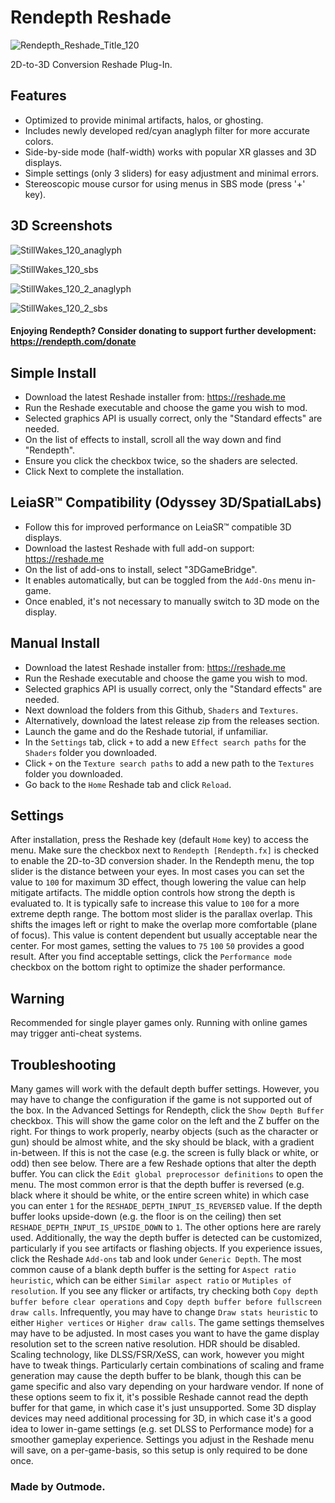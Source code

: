 # Rendepth Reshade
![Rendepth_Reshade_Title_120](https://github.com/user-attachments/assets/6aa30869-5bda-4090-b44b-b1f2e162cb33)

2D-to-3D Conversion Reshade Plug-In.

## Features
- Optimized to provide minimal artifacts, halos, or ghosting.
- Includes newly developed red/cyan anaglyph filter for more accurate colors.
- Side-by-side mode (half-width) works with popular XR glasses and 3D displays.
- Simple settings (only 3 sliders) for easy adjustment and minimal errors.
- Stereoscopic mouse cursor for using menus in SBS mode (press '+' key).

## 3D Screenshots

![StillWakes_120_anaglyph](https://github.com/user-attachments/assets/316d2af2-9a26-487a-b6fd-d3b437a8da5c)

![StillWakes_120_sbs](https://github.com/user-attachments/assets/31bf065f-12e9-4ff0-b2de-8b8c2f92cc43)

![StillWakes_120_2_anaglyph](https://github.com/user-attachments/assets/01d5123c-266b-451e-a97e-86eb209276ec)

![StillWakes_120_2_sbs](https://github.com/user-attachments/assets/af4e6b26-9674-4a33-9928-83176e0a83f5)

#### Enjoying Rendepth? Consider donating to support further development: https://rendepth.com/donate

## Simple Install

- Download the latest Reshade installer from: https://reshade.me
- Run the Reshade executable and choose the game you wish to mod.
- Selected graphics API is usually correct, only the "Standard effects" are needed.
- On the list of effects to install, scroll all the way down and find "Rendepth".
- Ensure you click the checkbox twice, so the shaders are selected.
- Click Next to complete the installation.

## LeiaSR™ Compatibility (Odyssey 3D/SpatialLabs)

- Follow this for improved performance on LeiaSR™ compatible 3D displays.
- Download the lastest Reshade with full add-on support: https://reshade.me
- On the list of add-ons to install, select "3DGameBridge".
- It enables automatically, but can be toggled from the `Add-Ons` menu in-game.
- Once enabled, it's not necessary to manually switch to 3D mode on the display.
  
## Manual Install

- Download the latest Reshade installer from: https://reshade.me
- Run the Reshade executable and choose the game you wish to mod.
- Selected graphics API is usually correct, only the "Standard effects" are needed.
- Next download the folders from this Github, `Shaders` and `Textures`.
- Alternatively, download the latest release zip from the releases section.
- Launch the game and do the Reshade tutorial, if unfamiliar.
- In the `Settings` tab, click `+` to add a new `Effect search paths` for the `Shaders` folder you downloaded.
- Click `+` on the `Texture search paths` to add a new path to the `Textures` folder you downloaded.
- Go back to the `Home` Reshade tab and click `Reload`.

## Settings

After installation, press the Reshade key (default `Home` key) to access the menu. Make sure the checkbox next to `Rendepth [Rendepth.fx]` is checked to enable the 2D-to-3D conversion shader. In the Rendepth menu, the top slider is the distance between your eyes. In most cases you can set the value to `100` for maximum 3D effect, though lowering the value can help mitigate artifacts. The middle option controls how strong the depth is evaluated to. It is typically safe to increase this value to `100` for a more extreme depth range. The bottom most slider is the parallax overlap. This shifts the images left or right to make the overlap more comfortable (plane of focus). This value is content dependent but usually acceptable near the center. For most games, setting the values to `75` `100` `50` provides a good result. After you find acceptable settings, click the `Performance mode` checkbox on the bottom right to optimize the shader performance.

## Warning

Recommended for single player games only. Running with online games may trigger anti-cheat systems.

## Troubleshooting

Many games will work with the default depth buffer settings. However, you may have to change the configuration if the game is not supported out of the box. In the Advanced Settings for Rendepth, click the `Show Depth Buffer` checkbox. This will show the game color on the left and the Z buffer on the right. For things to work properly, nearby objects (such as the character or gun) should be almost white, and the sky should be black, with a gradient in-between. If this is not the case (e.g. the screen is fully black or white, or odd) then see below. There are a few Reshade options that alter the depth buffer. You can click the `Edit global preprocessor definitions` to open the menu. The most common error is that the depth buffer is reversed (e.g. black where it should be white, or the entire screen white) in which case you can enter `1` for the `RESHADE_DEPTH_INPUT_IS_REVERSED` value. If the depth buffer looks upside-down (e.g. the floor is on the ceiling) then set `RESHADE_DEPTH_INPUT_IS_UPSIDE_DOWN` to `1`. The other options here are rarely used. Additionally, the way the depth buffer is detected can be customized, particularly if you see artifacts or flashing objects. If you experience issues, click the Reshade `Add-ons` tab and look under `Generic Depth`. The most common cause of a blank depth buffer is the setting for `Aspect ratio heuristic`, which can be either `Similar aspect ratio` or `Mutiples of resolution`. If you see any flicker or artifacts, try checking both `Copy depth buffer before clear operations` and `Copy depth buffer before fullscreen draw calls`. Infrequently, you may have to change `Draw stats heuristic` to either `Higher vertices` or `Higher draw calls`. The game settings themselves may have to be adjusted. In most cases you want to have the game display resolution set to the screen native resolution. HDR should be disabled. Scaling technology, like DLSS/FSR/XeSS, can work, however you might have to tweak things. Particularly certain combinations of scaling and frame generation may cause the depth buffer to be blank, though this can be game specific and also vary depending on your hardware vendor. If none of these options seem to fix it, it's possible Reshade cannot read the depth buffer for that game, in which case it's just unsupported. Some 3D display devices may need additional processing for 3D, in which case it's a good idea to lower in-game settings (e.g. set DLSS to Performance mode) for a smoother gameplay experience. Settings you adjust in the Reshade menu will save, on a per-game-basis, so this setup is only required to be done once.

### Made by Outmode.
